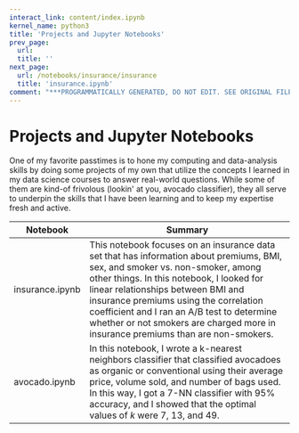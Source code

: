 ```yaml
---
interact_link: content/index.ipynb
kernel_name: python3
title: 'Projects and Jupyter Notebooks'
prev_page:
  url: 
  title: ''
next_page:
  url: /notebooks/insurance/insurance
  title: 'insurance.ipynb'
comment: "***PROGRAMMATICALLY GENERATED, DO NOT EDIT. SEE ORIGINAL FILES IN /content***"
---
```


# Projects and Jupyter Notebooks
One of my favorite passtimes is to hone my computing and data-analysis skills by doing some projects of my own that utilize the concepts I learned in my data science courses to answer real-world questions. While some of them are kind-of frivolous (lookin' at you, avocado classifier), they all serve to underpin the skills that I have been learning and to keep my expertise fresh and active.

| Notebook | Summary |
|-----|-----|
| insurance.ipynb | This notebook focuses on an insurance data set that has information about premiums, BMI, sex, and smoker vs. non-smoker, among other things. In this notebook, I looked for linear relationships between BMI and insurance premiums using the correlation coefficient and I ran an A/B test to determine whether or not smokers are charged more in insurance premiums than are non-smokers. |
| avocado.ipynb | In this notebook, I wrote a k-nearest neighbors classifier that classified avocadoes as organic or conventional using their average price, volume sold, and number of bags used. In this way, I got a 7-NN classifier with 95% accuracy, and I showed that the optimal values of $k$ were 7, 13, and 49. |
